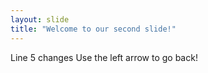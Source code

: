 ```yaml
---
layout: slide
title: "Welcome to our second slide!"
---
```

Line 5 changes
Use the left arrow to go back!
